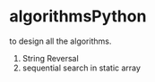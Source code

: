 # algorithmsPython
to design all the algorithms.

1. String Reversal
2. sequential search in static array
